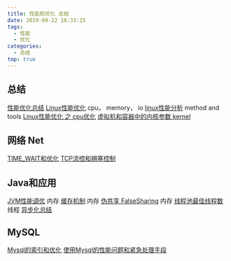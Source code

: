 ```yaml
---
title: 性能和优化 总结
date: 2019-09-22 18:33:15
tags:
  - 性能
  - 优化
categories:
  - 总结
top: true  
---
```


<p></p>
<!-- more -->

## 总结
 [性能优化总结](../../../../2018/11/21/performance/)
 [Linux性能优化](../../../../2019/08/08/linuxPerformance/)  cpu， memory， io
 [linux性能分析](../../../..//2018/12/26/linuxProfile/)  method and tools
 [Linux性能优化 之 cpu优化](../../../../2020/08/16/linuxPerformance-cpu/)
 [虚拟机和容器中的内核参数 kernel](../../../../2020/08/16/kernelParam/)


## 网络 Net
 [TIME_WAIT和优化](../../../../2020/08/09/tcpTimewait/)
 [TCP流控和拥塞控制](../../../../2019/08/07/tcpUdpControlCongestion/) 

## Java和应用
[JVM性能调优](../../../../2017/11/27/optimize/)  内存
[缓存机制](../../../../2017/12/07/cache/) 内存
[伪共享 FalseSharing](../../../../2014/03/05/falseSharing/)  内存
[线程池最佳线程数](../../../../2014/07/02/threadNum/)  线程 
[异步化总结](../../../../2015/12/05/async/) 


## MySQL
[Mysql的索引和优化](../../../../2019/09/10/mysql/)
[使用Mysql的性能问题和紧急处理手段](../../../../2020/06/21/mysqlBestPractice/)
